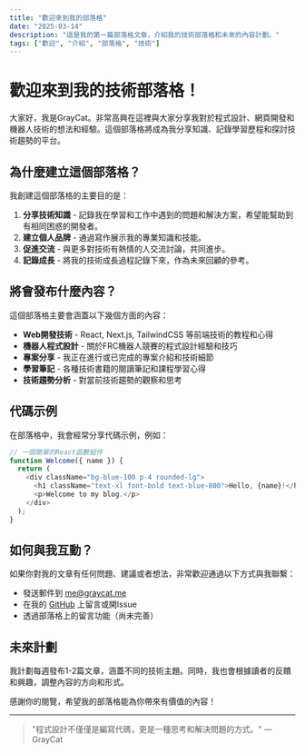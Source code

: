 ```yaml
---
title: "歡迎來到我的部落格"
date: "2025-03-14"
description: "這是我的第一篇部落格文章，介紹我的技術部落格和未來的內容計劃。"
tags: ["歡迎", "介紹", "部落格", "技術"]
---
```


# 歡迎來到我的技術部落格！

大家好，我是GrayCat。非常高興在這裡與大家分享我對於程式設計、網頁開發和機器人技術的想法和經驗。這個部落格將成為我分享知識、記錄學習歷程和探討技術趨勢的平台。

## 為什麼建立這個部落格？

我創建這個部落格的主要目的是：

1. **分享技術知識** - 記錄我在學習和工作中遇到的問題和解決方案，希望能幫助到有相同困惑的開發者。
2. **建立個人品牌** - 通過寫作展示我的專業知識和技能。
3. **促進交流** - 與更多對技術有熱情的人交流討論，共同進步。
4. **記錄成長** - 將我的技術成長過程記錄下來，作為未來回顧的參考。

## 將會發布什麼內容？

這個部落格主要會涵蓋以下幾個方面的內容：

- **Web開發技術** - React, Next.js, TailwindCSS 等前端技術的教程和心得
- **機器人程式設計** - 關於FRC機器人競賽的程式設計經驗和技巧
- **專案分享** - 我正在進行或已完成的專案介紹和技術細節
- **學習筆記** - 各種技術書籍的閱讀筆記和課程學習心得
- **技術趨勢分析** - 對當前技術趨勢的觀察和思考

## 代碼示例

在部落格中，我會經常分享代碼示例，例如：

```js
// 一個簡單的React函數組件
function Welcome({ name }) {
  return (
    <div className="bg-blue-100 p-4 rounded-lg">
      <h1 className="text-xl font-bold text-blue-800">Hello, {name}!</h1>
      <p>Welcome to my blog.</p>
    </div>
  );
}
```

## 如何與我互動？

如果你對我的文章有任何問題、建議或者想法，非常歡迎通過以下方式與我聯繫：

- 發送郵件到 me@graycat.me
- 在我的 [GitHub](https://github.com/linecat0305) 上留言或開Issue
- 透過部落格上的留言功能（尚未完善）

## 未來計劃

我計劃每週發布1-2篇文章，涵蓋不同的技術主題。同時，我也會根據讀者的反饋和興趣，調整內容的方向和形式。

感謝你的閱覽，希望我的部落格能為你帶來有價值的內容！

---

> "程式設計不僅僅是編寫代碼，更是一種思考和解決問題的方式。" — GrayCat